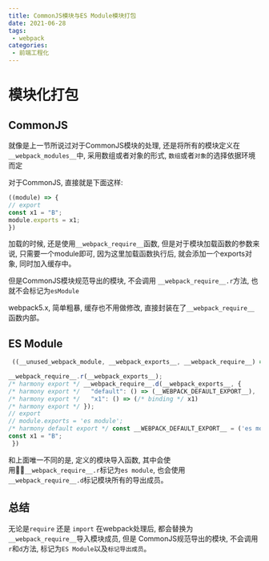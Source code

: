 ```yaml
---
title: CommonJS模块与ES Module模块打包
date: 2021-06-28
tags:
 - webpack
categories: 
 - 前端工程化
---
```


# 模块化打包

## CommonJS

就像是上一节所说过对于CommonJS模块的处理, 还是将所有的模块定义在`__webpack_modules__`中, 采用数组或者对象的形式, `数组`或者`对象`的选择依据环境而定

对于CommonJS, 直接就是下面这样:

```js
((module) => {
// export 
const x1 = "B";
module.exports = x1;
})
```

加载的时候, 还是使用`__webpack_require__`函数, 但是对于模块加载函数的参数来说, 只需要一个module即可, 因为这里加载函数执行后, 就会添加一个exports对象, 同时加入缓存中。

但是CommonJS模块规范导出的模块, 不会调用 `__webpack_require__.r`方法, 也就不会标记为`esModule`

webpack5.x, 简单粗暴, 缓存也不用做修改, 直接封装在了`__webpack_require__`函数内部。

## ES Module

```js
 ((__unused_webpack_module, __webpack_exports__, __webpack_require__) => {

__webpack_require__.r(__webpack_exports__);
/* harmony export */ __webpack_require__.d(__webpack_exports__, {
/* harmony export */   "default": () => (__WEBPACK_DEFAULT_EXPORT__),
/* harmony export */   "x1": () => (/* binding */ x1)
/* harmony export */ });
// export
// module.exports = 'es module';
/* harmony default export */ const __WEBPACK_DEFAULT_EXPORT__ = ('es module');
const x1 = "B";
 })
```

和上面唯一不同的是, 定义的模块导入函数, 其中会使用`__webpack_require__.r`标记为`es module`, 也会使用 `__webpack_require__.d`标记模块所有的导出成员。

## 总结

无论是`require` 还是 `import` 在webpack处理后, 都会替换为 `__webpack_require__`导入模块成员, 但是 CommonJS规范导出的模块, 不会调用 `r`和`d`方法, 标记为`ES Module`以及`标记导出成员`。
